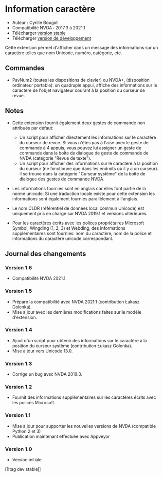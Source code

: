 # Information caractère #

* Auteur : Cyrille Bougot
* Compatibilité NVDA : 2017.3 à 2021.1
* Télécharger [version stable][1]
* Télécharger [version de développement][2]

Cette extension permet d'afficher dans un message des informations sur un
caractère telles que nom Unicode, numéro, catégorie, etc.


## Commandes

* PavNum2 (toutes les dispositions de clavier) ou NVDA+, (disposition
  ordinateur portable): un quadruple appui, affiche des informations sur le
  caractère de l'objet navigateur courant à la position du curseur de revue.


## Notes

* Cette extension fournit également deux gestes de commande non attribués
  par défaut:

    * Un script pour afficher directement les informations sur le caractère
      du curseur de revue. Si vous n'êtes pas à l'aise avec le geste de
      commande à 4 appuis, vous pouvez lui assigner un geste de commande
      dans la boîte de dialogue de geste de commande de NVDA (catégorie
      "Revue de texte").
    * Un script pour afficher des informations sur le caractère à la
      position du curseur (ne fonctionne que dans les endroits où il y a un
      curseur). Il se trouve dans la catégorie "Curseur système" de la boîte
      de dialogue des gestes de commande NVDA.

* Les informations fournies sont en anglais car elles font partie de la
  norme unicode. Si une traduction locale existe pour cette extension les
  informations sont également fournies parallèlement à l'anglais.
* Le nom CLDR (référentiel de données local commun Unicode) est uniquement
  pris en charge sur NVDA 2019.1 et versions ultérieures.
* Pour les caractères écrits avec les polices propriétaires Microsoft
  Symbol, Wingding (1, 2, 3) et Webding, des informations supplémentaires
  sont fournies: nom du caractère, nom de la police et informations du
  caractère unicode correspondant.


## Journal des changements

### Version 1.6

* Compatibilité NVDA 2021.1.

### Version 1.5

* Prépare la compatibilité avec NVDA 2021.1 (contribution Łukasz Golonka).
* Mise à jour avec les dernières modifications faites sur le modèle
  d'extension.

### Version 1.4

* Ajout d'un script pour obtenir des informations sur le caractère à la
  position du curseur système (contribution Łukasz Golonka).
* Mise à jour vers Unicode 13.0.

### Version 1.3

* Corrige un bug avec NVDA 2019.3.


### Version 1.2

* Fournit des informations supplémentaires sur les caractères écrits avec
  les polices Microsoft.


### Version 1.1

* Mise à jour pour supporter les nouvelles versions de NVDA (compatible
  Python 2 et 3)
* Publication maintenant effectuée avec Appveyor


### Version 1.0

* Version initiale

[[!tag dev stable]]

[1]: https://addons.nvda-project.org/files/get.php?file=chari

[2]: https://addons.nvda-project.org/files/get.php?file=chari-dev

